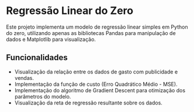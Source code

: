 # Regressão Linear do Zero

Este projeto implementa um modelo de regressão linear simples em Python do zero, utilizando apenas as bibliotecas Pandas para manipulação de dados e Matplotlib para visualização.

## Funcionalidades

* Visualização da relação entre os dados de gasto com publicidade e vendas.
* Implementação da função de custo (Erro Quadrático Médio - MSE).
* Implementação do algoritmo de Gradient Descent para otimização dos parâmetros do modelo.
* Visualização da reta de regressão resultante sobre os dados.

